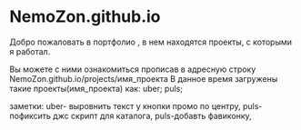 # NemoZon.github.io
Добро пожаловать в портфолио , в нем находятся проекты, с которыми я работал.

Вы можете с ними ознакомиться прописав в адресную строку NemoZon.github.io/projects/имя_проекта
В данное время загружены такие проекты(имя_проекта) как:
uber;
puls;





заметки: 
uber- выровнить текст у кнопки промо по центру,
puls-пофиксить джс скрипт для каталога,
puls-добавть фавиконку,
